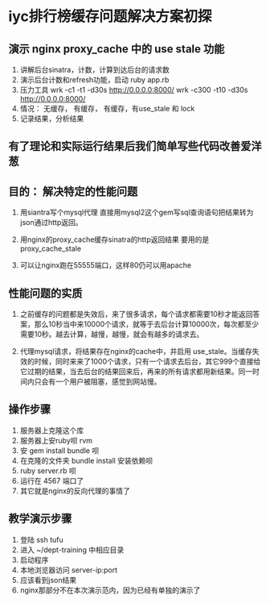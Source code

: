 # iyc排行榜缓存问题解决方案初探

## 演示 nginx proxy_cache 中的 use stale 功能

1. 讲解后台sinatra，计数，计算到达后台的请求数
2. 演示后台计数和refresh功能，启动 ruby app.rb
3. 压力工具
   wrk -c1 -t1 -d30s http://0.0.0.0:8000/
   wrk -c300 -t10 -d30s http://0.0.0.0:8000/
4. 情况： 无缓存， 有缓存， 有缓存，有use_stale 和 lock
5. 记录结果，分析结果


## 有了理论和实际运行结果后我们简单写些代码改善爱洋葱

## 目的： 解决特定的性能问题

1. 用siantra写个mysql代理
直接用mysql2这个gem写sql查询语句把结果转为json通过http返回。

1. 用nginx的proxy_cache缓存sinatra的http返回结果
要用的是 proxy_cache_stale

1. 可以让nginx跑在55555端口，这样80仍可以用apache

## 性能问题的实质

1. 之前缓存的问题都是失效后，来了很多请求，每个请求都需要10秒才能返回答案，那么10秒当中来10000个请求，就等于去后台计算10000次，每次都至少需要10秒。越去计算，越慢，越慢，就会有越多的请求去。

1. 代理mysql请求，将结果存在nginx的cache中，并启用 use_stale。当缓存失效的时候，同时来来了1000个请求，只有一个请求去后台，其它999个直接给它过期的结果，当去后台的结果回来后，再来的所有请求都用新结果。同一时间内只会有一个用户被阻塞，感觉到网站慢。

## 操作步骤

1. 服务器上克隆这个库
1. 服务器上安ruby呗 rvm
1. 安 gem install bundle 呗
1. 在克隆的文件夹 bundle install 安装依赖呗
1. ruby server.rb 呗
1. 运行在 4567 端口了
1. 其它就是nginx的反向代理的事情了

## 教学演示步骤

1. 登陆 ssh tufu
1. 进入 ~/dept-training 中相应目录
1. 启动程序
1. 本地浏览器访问 server-ip:port
1. 应该看到json结果
1. nginx那部分不在本次演示范内，因为已经有单独的演示了

